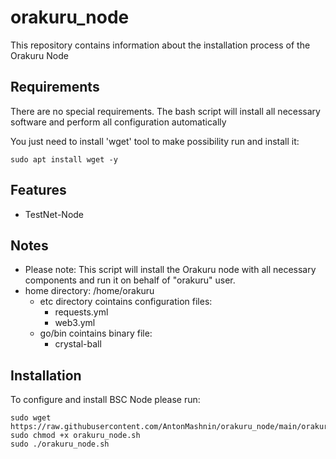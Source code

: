 # orakuru_node
This repository contains information about the installation process of the Orakuru Node

## Requirements
There are no special requirements. The bash script will install all necessary software and perform all configuration automatically

You just need to install 'wget' tool to make possibility run and install it:
```
sudo apt install wget -y
```

## Features
- TestNet-Node

## Notes
- Please note: This script will install the Orakuru node with all necessary components and run it on behalf of "orakuru" user.
- home directory: /home/orakuru
  - etc directory cointains configuration files:
    - requests.yml
    - web3.yml
  - go/bin cointains binary file:
    - crystal-ball

## Installation
To configure and install BSC Node please run:
```
sudo wget https://raw.githubusercontent.com/AntonMashnin/orakuru_node/main/orakuru_node.sh
sudo chmod +x orakuru_node.sh
sudo ./orakuru_node.sh
```

